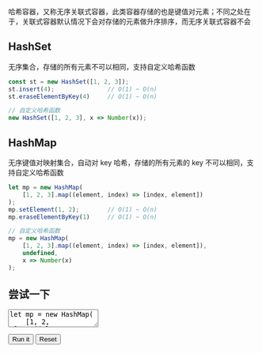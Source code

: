 哈希容器，又称无序关联式容器，此类容器存储的也是键值对元素；不同之处在于，关联式容器默认情况下会对存储的元素做升序排序，而无序关联式容器不会

## HashSet

无序集合，存储的所有元素不可以相同，支持自定义哈希函数

```typescript
const st = new HashSet([1, 2, 3]);
st.insert(4);               // O(1) ~ O(n)
st.eraseElementByKey(4)     // O(1) ~ O(n)

// 自定义哈希函数
new HashSet([1, 2, 3], x => Number(x));
```

## HashMap

无序键值对映射集合，自动对 key 哈希，存储的所有元素的 key 不可以相同，支持自定义哈希函数

```typescript
let mp = new HashMap(
    [1, 2, 3].map((element, index) => [index, element])
);
mp.setElement(1, 2);        // O(1) ~ O(n)
mp.eraseElementByKey(1)     // O(1) ~ O(n)

// 自定义哈希函数
mp = new HashMap(
    [1, 2, 3].map((element, index) => [index, element]),
    undefined,
    x => Number(x)
);
```

## 尝试一下

<p>
<textarea id='input'>
let mp = new HashMap(
    [1, 2, 3].map((element, index) => [index, element])
);
mp.setElement(1, 2);        // O(1) ~ O(n)
mp.eraseElementByKey(1)     // O(1) ~ O(n)
mp = new HashMap(
    [1, 2, 3].map((element, index) => [index, element]),
    undefined,
    x => Number(x)
);
mp.forEach(([key, value]) => console.log([key, value]));
</textarea>
</p>

<div id='output'></div>

<button id='run'>Run it</button>
<button id='reset'>Reset</button>

